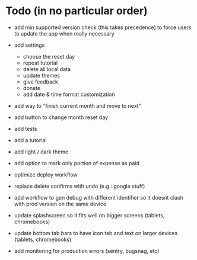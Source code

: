 # Todo (in no particular order)

- add min supported version check (this takes precedence) to force users to update the app when really necessary

- add settings

  - choose the reset day
  - repeat tutorial
  - delete all local data
  - update themes
  - give feedback
  - donate
  - add date & time format customization
  
- add way to "finish current month and move to next"
- add button to change month reset day
- add tests
- add a tutorial
- add light / dark theme
- add option to mark only portion of expense as paid
- optimize deploy workflow
- replace delete confirms with undo (e.g.: google stuff)
- add workflow to gen debug with different identifier so it doesnt clash with prod version on the same device
- update splashscreen so it fits well on bigger screens (tablets, chromebooks)
- update bottom tab bars to have icon tab and text on larger devices (tablets, chromebooks)
- add monitoring for production errors (sentry, bugsnag, etc)
